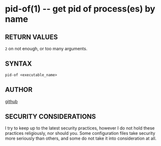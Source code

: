 pid-of(1) -- get pid of process(es) by name
===========================================================

## RETURN VALUES
`2` on not enough, or too many arguments.

## SYNTAX
`pid-of <executable_name>`

## AUTHOR
[github](github.com/gerelef/)

## SECURITY CONSIDERATIONS
I try to keep up to the latest security practices, however I do not hold these practices religiously, nor should you. Some configuration files take security more seriously than others, and some do not take it into consideration at all. 

